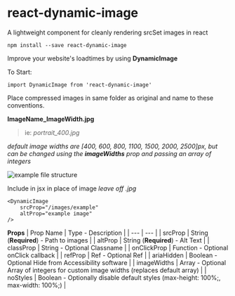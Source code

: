 # react-dynamic-image

A lightweight component for cleanly rendering srcSet images in react

`npm install --save react-dynamic-image`

Improve your website's loadtimes by using **DynamicImage**

To Start:

`import DynamicImage from 'react-dynamic-image'`

Place compressed images in same folder as original and name to these conventions.

**ImageName_ImageWidth.jpg**

> ie: _portrait_400.jpg_

_default image widths are [400, 600, 800, 1100, 1500, 2000, 2500]px, but can be changed using the **imageWidths** prop and passing an array of integers_

![example file structure](https://i.imgur.com/GzCo7gO.png)

Include in jsx in place of image _leave off .jpg_

```
<DynamicImage
    srcProp="/images/example"
    altProp="example image"
/>
```

**Props**
| Prop Name | Type - Description |
| --- | --- |
| srcProp | String (**Required**) - Path to images |
| altProp | String (**Required**) - Alt Text |
| classProp | String - Optional Classname |
| onClickProp | Function - Optional onClick callback |
| refProp | Ref - Optional Ref |
| ariaHidden | Boolean - Optional Hide from Accessibility software |
| imageWidths | Array - Optional Array of integers for custom image widths (replaces default array) |
| noStyles | Boolean - Optionally disable default styles (max-height: 100%;, max-width: 100%;) |
